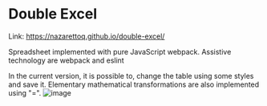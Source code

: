 # Double Excel
Link: https://nazarettoq.github.io/double-excel/

Spreadsheet implemented with pure JavaScript webpack. Assistive technology are webpack and eslint

In the current version, it is possible to, change the table using some styles and save it.
Elementary mathematical transformations are also implemented using "=".
![image](https://user-images.githubusercontent.com/51248691/178962026-ea061a34-21bb-44f8-8515-faef2635037f.png)

